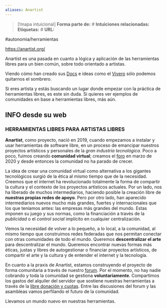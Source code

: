 ```yaml
---
aliases: Anartist
--- 
```

> [!mapa intuicional]
> **Forma parte de:** #
> **Intuiciones relacionadas:** 
> **Etiquetas:** #
> **URL:** 



#autonomia/herramientas 

https://anartist.org/

Anartist es una pasada en cuanto a lógica y aplicación de las herramientas libres para un bien común, sobre todo orientado a artistas.

Viendo cómo han creado sus [Docs](https://docs.anartist.org/) e ideas como el [Vivero](https://vivero.anartist.org/) sólo podemos quitarnos el sombrero.

Si eres artista y estás buscando un lugar donde empezar con la práctica de herramientas libres, es este sin duda. Si quieres ver ejemplos de comunidades en base a herramientas libres, más aún.

## INFO desde su web
### HERRAMIENTAS LIBRES PARA ARTISTAS LIBRES

**Anartist**, como proyecto, nació en 2019, cuando empezamos a instalar y usar herramientas de software libre, en un proceso de emancipar nuestros proyectos artísticos y personales de la _gran industria tecnológica_. Poco a poco, fuimos creando **comunidad virtual**; creamos el [foro](https://forum.anartist.org) en marzo de 2020 y desde entonces la comunidad no ha parado de crecer.

La idea de crear una comunidad virtual como alternativa a los gigantes tecnológicos surgió de la ética al mismo tiempo que de la necesidad. Creemos que el internet ha revolucionado totalmente la forma de compartir la cultura y el contexto de los proyectos artísticos actuales. Por un lado, nos ha liberado de muchos intermediarios, haciendo posible la creación libre de **nuestras propias redes de apoyo**. Pero por otro lado, han aparecido intermediarios nuevos mucho más grandes, fuertes y internacionales que los que teníamos antes: las empresas más grandes del mundo. Estas imponen su juego y sus normas, como la financiación a través de la _publicidad_ o el _control social_ implícito en cualquier centralización.

Vemos la necesidad de volver a lo pequeño, a lo local, a la comunidad, al mismo tiempo que construimos redes federadas que nos permitan conectar con otras comunidades de todo el mundo. Queremos **descentralizar el arte** para descentralizar el mundo. Queremos encontrar nuevas formas más éticas, justas y libres de autogestionar o financiar proyectos artísticos, de compartir el arte y la cultura y de entender el internet y la tecnología.

En cuanto a la praxis de Anartist, estamos construyendo el proyecto de forma comunitaria a través de nuestro [forum](https://forum.anartist.org). Por el momento, no hay nadie cobrando y toda la comunidad se gestiona **voluntariamente**. Compartimos los gastos del alquiler del servidor que sostiene nuestras herramientas a través de la [libre donación y cuotas](https://opencollective.com/anartist). Entre las discusiones del forum y las asambleas vamos perfilando el futuro de la comunidad.

Llevamos un mundo nuevo en nuestras herramientas.

